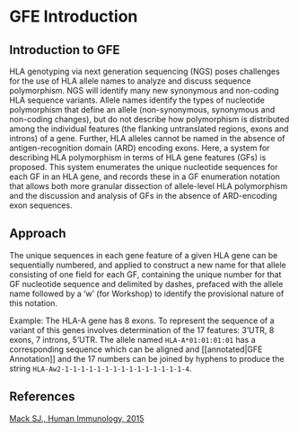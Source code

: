 # GFE Introduction

## Introduction to GFE

HLA genotyping via next generation sequencing (NGS) poses challenges for the use of HLA allele names to analyze and discuss sequence polymorphism. NGS will identify many new synonymous and non-coding HLA sequence variants. Allele names identify the types of nucleotide polymorphism that define an allele (non-synonymous, synonymous and non-coding changes), but do not describe how polymorphism is distributed among the individual features (the flanking untranslated regions, exons and introns) of a gene. Further, HLA alleles cannot be named in the absence of antigen-recognition domain (ARD) encoding exons. Here, a system for describing HLA polymorphism in terms of HLA gene features (GFs) is proposed. This system enumerates the unique nucleotide sequences for each GF in an HLA gene, and records these in a GF enumeration notation that allows both more granular dissection of allele-level HLA polymorphism and the discussion and analysis of GFs in the absence of ARD-encoding exon sequences.

## Approach

The unique sequences in each gene feature of a given HLA gene can be sequentially numbered, and applied to construct a new name for that allele consisting of one field for each GF, containing the unique number for that GF nucleotide sequence and delimited by dashes, prefaced with the allele name followed by a ‘w’ (for Workshop) to identify the provisional nature of this notation.

Example:
The HLA-A gene has 8 exons.  To represent the sequence of a variant of this genes involves determination of the 17 features: 3’UTR, 8 exons, 7 introns, 5’UTR. The allele named `HLA-A*01:01:01:01` has a corresponding sequence which can be aligned and [[annotated|GFE Annotation]] and the 17 numbers can be joined by hyphens to produce the string `HLA-Aw2-1-1-1-1-1-1-1-1-1-1-1-1-1-1-1-4`.

## References

[Mack SJ., Human Immunology, 2015](https://www.ncbi.nlm.nih.gov/pmc/articles/PMC4674356/)
